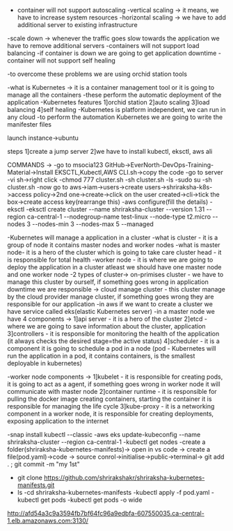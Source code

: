 - container will not support autoscaling
-vertical scaling -> it means, we have to increase system resources
-horizontal scaling -> we have to add additional server to existing infrastructure 

-scale down -> whenever the traffic goes slow towards the application we have to remove additional servers
-containers will not support load balancing
-if container is down we are going to get application downtime
-container will not support self healing

-to overcome these problems we are using orchid station tools

-what is Kubernetes -> it is a container management tool or it is going to manage all the containers 
-these perform the automatic deployment of the application
-Kubernetes features
1]orchid station 
2]auto scaling
3]load balancing
4]self healing
-Kubernetes is platform independent, we can run in any cloud
-to perform the automation Kubernetes we are going to write the manifester files

launch instance->ubuntu


steps
1]create a jump server
2]we have to install kubectl, eksctl, aws ali



COMMANDS ->
-go to msocia123 GitHub->EverNorth-DevOps-Training-Material->Install EKSCTL,Kubectl,AWS CLI.sh->copy the code
-go to server
-vi sh->right click
-chmod 777 cluster.sh
-sh cluster.sh
-ls
-sudo su
-sh cluster.sh
-now go to aws->iam->users->create users->shriraksha-k8s->access policy->2nd one->create->click on the user created->cli->tick the box->create access key(rearrange this)
-aws configure(fill the details)
-eksctl
-eksctl create cluster --name shriraksha-cluster --version 1.31 --region ca-central-1 --nodegroup-name test-linux --node-type t2.micro --nodes 3 --nodes-min 3 --nodes-max 5 --managed


-Kubernetes will manage a application in a cluster
-what is cluster - it is a group of node it contains master nodes and worker nodes
-what is master node- it is a hero of the cluster which is going to take care cluster head
		    - it is responsible for total health
-worker node - it is where we are going to deploy the application in a cluster atleast we should have one master node and one worker node
-2 types of cluster-> on-primises cluster - we have to manage this cluster by ourself, if something goes wrong in application downtime we are responsible
                   -> cloud manage cluster - this cluster manage by the cloud provider manage cluster, if something goes wrong they are responsible for our                                    application
-in aws if we want to create a cluster we have service called eks(elastic Kubernetes server)
-in a master node we have 4 components ->
1]api server - it is a hero of the cluster
2]etcd - where we are going to save information about the cluster, application 
3]controllers - it is responsible for monitoring the health of the application (it always checks the desired stage=the active status)
4]scheduler - it is a component it is going to schedule a pod in a node (pod - Kubernetes will run the application in a pod, it contains containers, is the smallest deployable in kubernetes)

-worker node components ->
1]kubelet - it is responsible for creating pods, it is going to act as a agent, if something goes wrong in worker node it will communicate with master node
2]container runtime - it is responsible for pulling the docker image creating containers, starting the container it is responsible for managing the life  cycle
3]kube-proxy - it is a networking component in a worker node, it is responsible for creating deployments, exposing application to the internet 



-snap install kubectl --classic
-aws eks update-kubeconfig --name shriraksha-cluster --region  ca-central-1
-kubectl get nodes
-create a folder(shriraksha-kubernetes-manifests)-> open in vs code -> create a file(pod.yaml)->code -> source conrol->initialise->public->terminal->
git add . ; git commit -m "my 1st" 
- git clone https://github.com/shrirakshakr/shriraksha-kubernetes-manifests.git
- ls
-cd shriraksha-kubernetes-manifests
-kubectl apply -f pod.yaml
-kubectl get pods
-kubectl get pods -o wide



http://afd54a3c9a3594fb7bf64fc96a9edbfa-607550035.ca-central-1.elb.amazonaws.com:3130/
